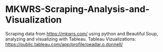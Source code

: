 # MKWRS-Scraping-Analysis-and-Visualization
Scraping data from https://mkwrs.com/ using python and Beautiful Soup, analyzing and visualizing with Tableau.
Tableau Vizualizations: https://public.tableau.com/app/profile/peadar.o.donnell/
